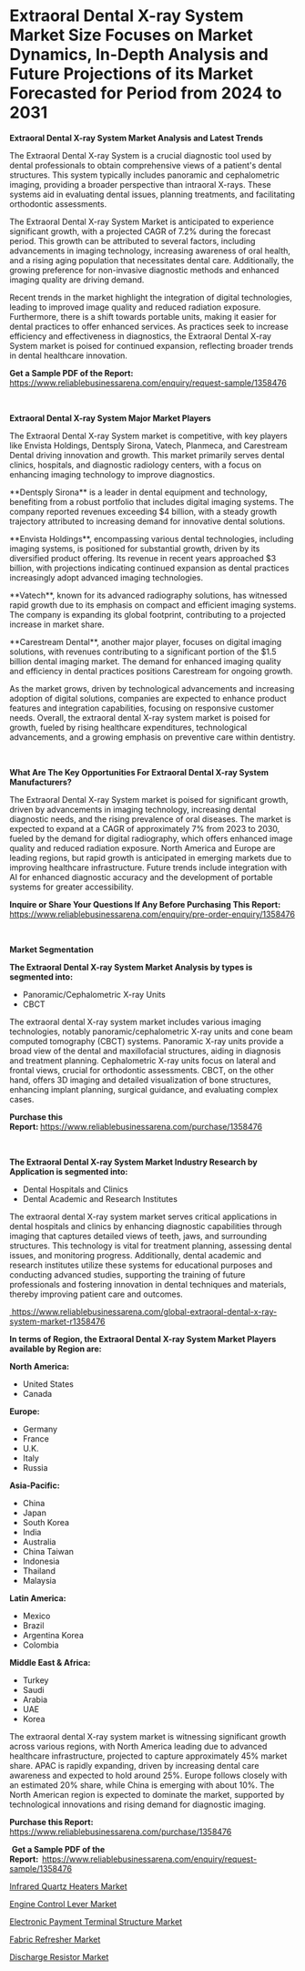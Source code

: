 <p><h1>Extraoral Dental X-ray System Market Size Focuses on Market Dynamics, In-Depth Analysis and Future Projections of its Market Forecasted for Period from 2024 to 2031</h1></p><p><strong>Extraoral Dental X-ray System Market Analysis and Latest Trends</strong></p>
<p><p>The Extraoral Dental X-ray System is a crucial diagnostic tool used by dental professionals to obtain comprehensive views of a patient's dental structures. This system typically includes panoramic and cephalometric imaging, providing a broader perspective than intraoral X-rays. These systems aid in evaluating dental issues, planning treatments, and facilitating orthodontic assessments.</p><p>The Extraoral Dental X-ray System Market is anticipated to experience significant growth, with a projected CAGR of 7.2% during the forecast period. This growth can be attributed to several factors, including advancements in imaging technology, increasing awareness of oral health, and a rising aging population that necessitates dental care. Additionally, the growing preference for non-invasive diagnostic methods and enhanced imaging quality are driving demand.</p><p>Recent trends in the market highlight the integration of digital technologies, leading to improved image quality and reduced radiation exposure. Furthermore, there is a shift towards portable units, making it easier for dental practices to offer enhanced services. As practices seek to increase efficiency and effectiveness in diagnostics, the Extraoral Dental X-ray System market is poised for continued expansion, reflecting broader trends in dental healthcare innovation.</p></p>
<p><strong>Get a Sample PDF of the Report:&nbsp;</strong> <a href="https://www.reliablebusinessarena.com/enquiry/request-sample/1358476?utm_campaign=1579&utm_medium=2&utm_source=Github&utm_content=ia&utm_term=18102024&utm_id=extraoral-dental-x-ray-system">https://www.reliablebusinessarena.com/enquiry/request-sample/1358476</a></p>
<p>&nbsp;</p>
<p><strong>Extraoral Dental X-ray System Major Market Players</strong></p>
<p><p>The Extraoral Dental X-ray System market is competitive, with key players like Envista Holdings, Dentsply Sirona, Vatech, Planmeca, and Carestream Dental driving innovation and growth. This market primarily serves dental clinics, hospitals, and diagnostic radiology centers, with a focus on enhancing imaging technology to improve diagnostics.</p><p>**Dentsply Sirona** is a leader in dental equipment and technology, benefiting from a robust portfolio that includes digital imaging systems. The company reported revenues exceeding $4 billion, with a steady growth trajectory attributed to increasing demand for innovative dental solutions.</p><p>**Envista Holdings**, encompassing various dental technologies, including imaging systems, is positioned for substantial growth, driven by its diversified product offering. Its revenue in recent years approached $3 billion, with projections indicating continued expansion as dental practices increasingly adopt advanced imaging technologies.</p><p>**Vatech**, known for its advanced radiography solutions, has witnessed rapid growth due to its emphasis on compact and efficient imaging systems. The company is expanding its global footprint, contributing to a projected increase in market share.</p><p>**Carestream Dental**, another major player, focuses on digital imaging solutions, with revenues contributing to a significant portion of the $1.5 billion dental imaging market. The demand for enhanced imaging quality and efficiency in dental practices positions Carestream for ongoing growth.</p><p>As the market grows, driven by technological advancements and increasing adoption of digital solutions, companies are expected to enhance product features and integration capabilities, focusing on responsive customer needs. Overall, the extraoral dental X-ray system market is poised for growth, fueled by rising healthcare expenditures, technological advancements, and a growing emphasis on preventive care within dentistry.</p></p>
<p>&nbsp;</p>
<p><strong>What Are The Key Opportunities For Extraoral Dental X-ray System Manufacturers?</strong></p>
<p><p>The Extraoral Dental X-ray System market is poised for significant growth, driven by advancements in imaging technology, increasing dental diagnostic needs, and the rising prevalence of oral diseases. The market is expected to expand at a CAGR of approximately 7% from 2023 to 2030, fueled by the demand for digital radiography, which offers enhanced image quality and reduced radiation exposure. North America and Europe are leading regions, but rapid growth is anticipated in emerging markets due to improving healthcare infrastructure. Future trends include integration with AI for enhanced diagnostic accuracy and the development of portable systems for greater accessibility.</p></p>
<p><strong>Inquire or Share Your Questions If Any Before Purchasing This Report:</strong> <a href="https://www.reliablebusinessarena.com/enquiry/pre-order-enquiry/1358476?utm_campaign=1579&utm_medium=2&utm_source=Github&utm_content=ia&utm_term=18102024&utm_id=extraoral-dental-x-ray-system">https://www.reliablebusinessarena.com/enquiry/pre-order-enquiry/1358476</a></p>
<p>&nbsp;</p>
<p><strong>Market Segmentation</strong></p>
<p><strong>The Extraoral Dental X-ray System Market Analysis by types is segmented into:</strong></p>
<p><ul><li>Panoramic/Cephalometric X-ray Units</li><li>CBCT</li></ul></p>
<p><p>The extraoral dental X-ray system market includes various imaging technologies, notably panoramic/cephalometric X-ray units and cone beam computed tomography (CBCT) systems. Panoramic X-ray units provide a broad view of the dental and maxillofacial structures, aiding in diagnosis and treatment planning. Cephalometric X-ray units focus on lateral and frontal views, crucial for orthodontic assessments. CBCT, on the other hand, offers 3D imaging and detailed visualization of bone structures, enhancing implant planning, surgical guidance, and evaluating complex cases.</p></p>
<p><strong>Purchase this Report:&nbsp;</strong><a href="https://www.reliablebusinessarena.com/purchase/1358476?utm_campaign=1579&utm_medium=2&utm_source=Github&utm_content=ia&utm_term=18102024&utm_id=extraoral-dental-x-ray-system">https://www.reliablebusinessarena.com/purchase/1358476</a></p>
<p>&nbsp;</p>
<p><strong>The Extraoral Dental X-ray System Market Industry Research by Application is segmented into:</strong></p>
<p><ul><li>Dental Hospitals and Clinics</li><li>Dental Academic and Research Institutes</li></ul></p>
<p><p>The extraoral dental X-ray system market serves critical applications in dental hospitals and clinics by enhancing diagnostic capabilities through imaging that captures detailed views of teeth, jaws, and surrounding structures. This technology is vital for treatment planning, assessing dental issues, and monitoring progress. Additionally, dental academic and research institutes utilize these systems for educational purposes and conducting advanced studies, supporting the training of future professionals and fostering innovation in dental techniques and materials, thereby improving patient care and outcomes.</p></p>
<p><a href="https://www.reliablebusinessarena.com/global-extraoral-dental-x-ray-system-market-r1358476?utm_campaign=1579&utm_medium=2&utm_source=Github&utm_content=ia&utm_term=18102024&utm_id=extraoral-dental-x-ray-system">&nbsp;https://www.reliablebusinessarena.com/global-extraoral-dental-x-ray-system-market-r1358476</a></p>
<p><strong>In terms of Region, the Extraoral Dental X-ray System Market Players available by Region are:</strong></p>
<p>
    <p> <strong> North America: </strong>
        <ul>
            <li>United States</li>
            <li>Canada</li>
        </ul>
        </p> 
    <p> <strong> Europe: </strong>
        <ul>
            <li>Germany</li>
            <li>France</li>
            <li>U.K.</li>
            <li>Italy</li>
            <li>Russia</li>
        </ul>
        </p> 
    <p> <strong> Asia-Pacific: </strong>
        <ul>
            <li>China</li>
            <li>Japan</li>
            <li>South Korea</li>
            <li>India</li>
            <li>Australia</li>
            <li>China Taiwan</li>
            <li>Indonesia</li>
            <li>Thailand</li>
            <li>Malaysia</li>
        </ul>
        </p> 
    <p> <strong> Latin America: </strong>
        <ul>
            <li>Mexico</li>
            <li>Brazil</li>
            <li>Argentina Korea</li>
            <li>Colombia</li>
        </ul>
        </p> 
    <p> <strong> Middle East & Africa: </strong>
        <ul>
            <li>Turkey</li>
            <li>Saudi</li>
            <li>Arabia</li>
            <li>UAE</li>
            <li>Korea</li>
        </ul>
    </p>
    </p>
<p><p>The extraoral dental X-ray system market is witnessing significant growth across various regions, with North America leading due to advanced healthcare infrastructure, projected to capture approximately 45% market share. APAC is rapidly expanding, driven by increasing dental care awareness and expected to hold around 25%. Europe follows closely with an estimated 20% share, while China is emerging with about 10%. The North American region is expected to dominate the market, supported by technological innovations and rising demand for diagnostic imaging.</p></p>
<p><strong>Purchase this Report: </strong><a href="https://www.reliablebusinessarena.com/purchase/1358476?utm_campaign=1579&utm_medium=2&utm_source=Github&utm_content=ia&utm_term=18102024&utm_id=extraoral-dental-x-ray-system">https://www.reliablebusinessarena.com/purchase/1358476</a></p>
<p>&nbsp;<strong>Get a Sample PDF of the Report:&nbsp;&nbsp;</strong><a href="https://www.reliablebusinessarena.com/enquiry/request-sample/1358476?utm_campaign=1579&utm_medium=2&utm_source=Github&utm_content=ia&utm_term=18102024&utm_id=extraoral-dental-x-ray-system">https://www.reliablebusinessarena.com/enquiry/request-sample/1358476</a></p>
<p><strong></strong></p>
<p><p><a href="https://www.linkedin.com/pulse/infrared-quartz-heaters-market-pulse-131-expansion-blueprint-2024-2031-zyjze?utm_campaign=1579&utm_medium=2&utm_source=Github&utm_content=ia&utm_term=18102024&utm_id=extraoral-dental-x-ray-system">Infrared Quartz Heaters Market</a></p><p><a href="https://www.linkedin.com/pulse/engine-control-lever-market-dynamics-application-types-emerging-z8t3f?utm_campaign=1579&utm_medium=2&utm_source=Github&utm_content=ia&utm_term=18102024&utm_id=extraoral-dental-x-ray-system">Engine Control Lever Market</a></p><p><a href="https://github.com/rahu1506/Market-Research-Report-List-6/blob/main/electronic-payment-terminal-structure-market.md?utm_campaign=1579&utm_medium=2&utm_source=Github&utm_content=ia&utm_term=18102024&utm_id=extraoral-dental-x-ray-system">Electronic Payment Terminal Structure Market</a></p><p><a href="https://www.linkedin.com/pulse/global-fabric-refresher-market-analysis-key-trends-future-projections-ghfze?utm_campaign=1579&utm_medium=2&utm_source=Github&utm_content=ia&utm_term=18102024&utm_id=extraoral-dental-x-ray-system">Fabric Refresher Market</a></p><p><a href="https://www.linkedin.com/pulse/global-discharge-resistor-market-trends-analysis-future-6pz5e?utm_campaign=1579&utm_medium=2&utm_source=Github&utm_content=ia&utm_term=18102024&utm_id=extraoral-dental-x-ray-system">Discharge Resistor Market</a></p></p>